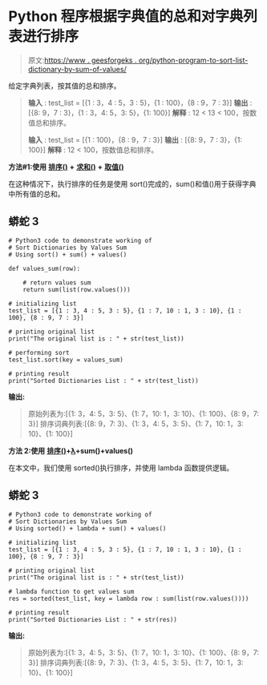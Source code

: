 # Python 程序根据字典值的总和对字典列表进行排序

> 原文:[https://www . geesforgeks . org/python-program-to-sort-list-dictionary-by-sum-of-values/](https://www.geeksforgeeks.org/python-program-to-sort-a-list-of-dictionaries-by-the-sum-of-their-values/)

给定字典列表，按其值的总和排序。

> **输入** : test_list = [{1 : 3，4 : 5，3 : 5}，{1 : 100}，{8 : 9，7 : 3}]
> **输出** : [{8: 9，7 : 3}，{1 : 3，4: 5，3: 5}，{1: 100}]
> **解释** : 12 < 13 < 100，按数值总和排序。
> 
> **输入** : test_list = [{1 : 100}，{8 : 9，7 : 3}]
> **输出** : [{8: 9，7 : 3}，{1: 100}]
> **解释** : 12 < 100，按数值总和排序。

**方法#1:使用** [**排序()**](https://www.geeksforgeeks.org/sort-in-python/) **+** [**求和()**](https://www.geeksforgeeks.org/sum-function-python/) **+** [**取值()**](https://www.geeksforgeeks.org/python-dictionary-values/)

在这种情况下，执行排序的任务是使用 sort()完成的，sum()和值()用于获得字典中所有值的总和。

## 蟒蛇 3

```
# Python3 code to demonstrate working of 
# Sort Dictionaries by Values Sum
# Using sort() + sum() + values()

def values_sum(row):

    # return values sum 
    return sum(list(row.values()))

# initializing list
test_list = [{1 : 3, 4 : 5, 3 : 5}, {1 : 7, 10 : 1, 3 : 10}, {1 : 100}, {8 : 9, 7 : 3}]

# printing original list
print("The original list is : " + str(test_list))

# performing sort  
test_list.sort(key = values_sum)

# printing result 
print("Sorted Dictionaries List : " + str(test_list))
```

**输出:**

> 原始列表为:[{1: 3，4: 5，3: 5}、{1: 7，10: 1，3: 10}、{1: 100}、{8: 9，7: 3}]
> 排序词典列表:[{8: 9，7: 3}、{1: 3，4: 5，3: 5}、{1: 7，10: 1，3: 10}、{1: 100}]

**方法 2:使用** [**排序()**](https://www.geeksforgeeks.org/sorted-function-python/)**+**[**λ**](https://www.geeksforgeeks.org/python-lambda/)**+sum()+values()**

在本文中，我们使用 sorted()执行排序，并使用 lambda 函数提供逻辑。

## 蟒蛇 3

```
# Python3 code to demonstrate working of 
# Sort Dictionaries by Values Sum
# Using sorted() + lambda + sum() + values()

# initializing list
test_list = [{1 : 3, 4 : 5, 3 : 5}, {1 : 7, 10 : 1, 3 : 10}, {1 : 100}, {8 : 9, 7 : 3}]

# printing original list
print("The original list is : " + str(test_list))

# lambda function to get values sum 
res = sorted(test_list, key = lambda row : sum(list(row.values())))

# printing result 
print("Sorted Dictionaries List : " + str(res))
```

**输出:**

> 原始列表为:[{1: 3，4: 5，3: 5}、{1: 7，10: 1，3: 10}、{1: 100}、{8: 9，7: 3}]
> 排序词典列表:[{8: 9，7: 3}、{1: 3，4: 5，3: 5}、{1: 7，10: 1，3: 10}、{1: 100}]